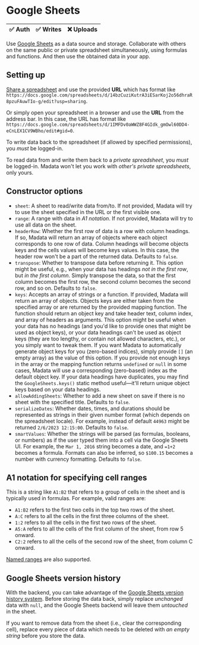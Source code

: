 # Google Sheets

| ✅ Auth | ✅ Writes | ❌ Uploads |
|---------|-----------|-----------|

Use [Google Sheets](https://www.google.com/sheets/about/) as a data source and storage. Collaborate with others on the same public or private spreadsheet simultaneously, using formulas and functions. And then use the obtained data in your app.

## Setting up

[Share a spreadsheet](https://www.lifewire.com/sharing-options-for-google-spreadsheets-3124090) and use the provided **URL** which has format like `https://docs.google.com/spreadsheets/d/14bzCuziKutrA3iESarKoj2o56dhraR8pzuFAuwTIo-g/edit?usp=sharing`.

Or simply open your spreadsheet in a browser and use the **URL** from the address bar. In this case, the URL has format like `https://docs.google.com/spreadsheets/d/1IMFDv0aWWZ8F4GIdk_gmOwl60DD4-eCnLEX1CV9WBho/edit#gid=0`.

To write data back to the spreadsheet (if allowed by specified permissions), you *must* be logged-in.

To read data from and write them back to a *private spreadsheet*, you *must* be logged-in. Madata won't let you work with *other's private spreadsheets*, only yours.

## Constructor options

- `sheet`: A sheet to read/write data from/to. If not provided, Madata will try to use the sheet specified in the URL or the first visible one.
- `range`: A range with data in *A1 notation*. If not provided, Madata will try to use all data on the sheet.
- `headerRow`: Whether the first row of data is a row with column headings. If so, Madata will return an array of objects where each object corresponds to one row of data. Column headings will become objects keys and the cells values will become keys values. In this case, the header row won't be a part of the returned data. Defaults to `false`.
- `transpose`: Whether to transpose data before returning it. This option might be useful, e.g., when your data has headings *not in the first row*, but *in the first column*. Simply transpose the data, so that the first column becomes the first row, the second column becomes the second row, and so on. Defaults to `false`.
- `keys`: Accepts an array of strings or a function. If provided, Madata will return an array of objects. Objects keys are either taken from the specified array or are returned by the provided mapping function. The function should return an object key and take header text, column index, and array of headers as arguments. This option might be useful when your data has no headings (and you'd like to provide ones that might be used as object keys), or your data headings can't be used as object keys (they are too lengthy, or contain not allowed characters, etc.), or you simply want to tweak them. If you want Madata to automatically generate object keys for you (zero-based indices), simply provide `[]` (an empty array) as the value of this option. If you provide not enough keys in the array or the mapping function returns `undefined` or `null` in some cases, Madata will use a corresponding (zero-based) index as the default object key. If your data headings have duplicates, you may find the `GoogleSheets.keys()` static method useful—it'll return unique object keys based on your data headings.
- `allowAddingSheets`: Whether to add a new sheet on save if there is no sheet with the specified title. Defaults to `false`.
- `serializeDates`: Whether dates, times, and durations should be represented as strings in their given number format (which depends on the spreadsheet locale). For example, instead of default `44963` might be returned `2/6/2023 12:15:00`. Defaults to `false`.
- `smartValues`: Whether the strings will be parsed (as formulas, booleans, or numbers) as if the user typed them into a cell via the Google Sheets UI. For example, the `Mar 1, 2016` string becomes a date, and `=1+2` becomes a formula. Formats can also be inferred, so `$100.15` becomes a number with currency formatting. Defaults to `false`.

## A1 notation for specifying cell ranges

This is a string like `A1:B2` that refers to a group of cells in the sheet and is typically used in formulas. For example, valid ranges are:

- `A1:B2` refers to the first two cells in the top two rows of the sheet.
- `A:C` refers to all the cells in the first three columns of the sheet.
- `1:2` refers to all the cells in the first two rows of the sheet.
- `A5:A` refers to all the cells of the first column of the sheet, from row 5 onward.
- `C2:2` refers to all the cells of the second row of the sheet, from column C onward.

[Named ranges](https://support.google.com/docs/answer/63175?hl=en) are also supported.

## Google Sheets version history

With the backend, you can take advantage of the [Google Sheets version history system](https://www.ablebits.com/office-addins-blog/google-sheets-edit-history/). Before storing the data back, simply replace *unchanged* data with `null`, and the Google Sheets backend will leave them *untouched* in the sheet.

If you want to remove data from the sheet (i.e., clear the corresponding cell), replace every piece of data which needs to be deleted with *an empty string* before you store the data.

